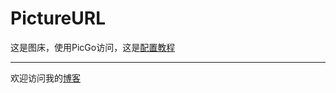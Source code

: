 # PictureURL


这是图床，使用PicGo访问，这是[配置教程][1]

----------

欢迎访问我的[博客][2]


  [1]: http://www.forestspace.top/index.php/archives/63/
  [2]: http://www.forestspace.top/
